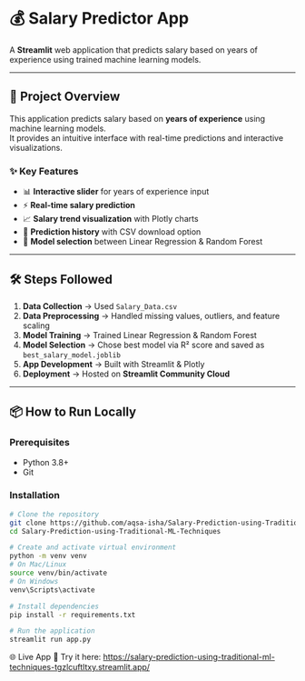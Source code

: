 # 💰 Salary Predictor App

A **Streamlit** web application that predicts salary based on years of experience using trained machine learning models.

---

## 🚀 Project Overview

This application predicts salary based on **years of experience** using machine learning models.  
It provides an intuitive interface with real-time predictions and interactive visualizations.

### ✨ Key Features
- 📊 **Interactive slider** for years of experience input
- ⚡ **Real-time salary prediction**
- 📈 **Salary trend visualization** with Plotly charts
- 📝 **Prediction history** with CSV download option
- 🔄 **Model selection** between Linear Regression & Random Forest

---

## 🛠️ Steps Followed
1. **Data Collection** → Used `Salary_Data.csv`
2. **Data Preprocessing** → Handled missing values, outliers, and feature scaling
3. **Model Training** → Trained Linear Regression & Random Forest
4. **Model Selection** → Chose best model via R² score and saved as `best_salary_model.joblib`
5. **App Development** → Built with Streamlit & Plotly
6. **Deployment** → Hosted on **Streamlit Community Cloud**

---

## 📦 How to Run Locally

### Prerequisites
- Python 3.8+
- Git

### Installation
```bash
# Clone the repository
git clone https://github.com/aqsa-isha/Salary-Prediction-using-Traditional-ML-Techniques.git
cd Salary-Prediction-using-Traditional-ML-Techniques

# Create and activate virtual environment
python -m venv venv
# On Mac/Linux
source venv/bin/activate
# On Windows
venv\Scripts\activate

# Install dependencies
pip install -r requirements.txt

# Run the application
streamlit run app.py
```

🌐 Live App
🔗 Try it here: https://salary-prediction-using-traditional-ml-techniques-tgzlcuftltxy.streamlit.app/
